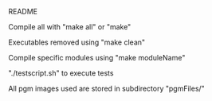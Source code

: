 README

Compile all with "make all" or "make"

Executables removed using "make clean"

Compile specific modules using "make moduleName"

"./testscript.sh" to execute tests

All pgm images used are stored in subdirectory "pgmFiles/"